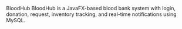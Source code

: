BloodHub
BloodHub is a JavaFX-based blood bank system with login, donation, request, inventory tracking, and real-time notifications using MySQL.
